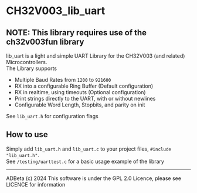 # CH32V003_lib_uart

## **NOTE:** This library requires use of the ch32v003fun library  
lib_uart is a light and simple UART Library for the CH32V003 (and related) 
Microcontrollers.  
The Library supports
* Multiple Baud Rates from `1200` to `921600`
* RX into a configurable Ring Buffer (Default configuration)
* RX in realtime, using timeouts (Optional configuration)
* Print strings directly to the UART, with or without newlines
* Configurable Word Length, Stopbits, and parity on init

See `lib_uart.h` for configuration flags

## How to use
Simply add `lib_uart.h` and `lib_uart.c` to your project files, `#include "lib_uart.h"`.  
See `/testing/uarttest.c` for a basic usage example of the library

----
ADBeta (c)    2024
This software is under the GPL 2.0 Licence, please see LICENCE for information
